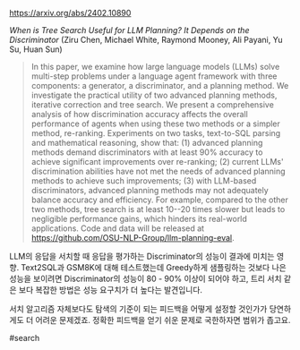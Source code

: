 https://arxiv.org/abs/2402.10890

*When is Tree Search Useful for LLM Planning? It Depends on the Discriminator* (Ziru Chen, Michael White, Raymond Mooney, Ali Payani, Yu Su, Huan Sun)

> In this paper, we examine how large language models (LLMs) solve multi-step problems under a language agent framework with three components: a generator, a discriminator, and a planning method. We investigate the practical utility of two advanced planning methods, iterative correction and tree search. We present a comprehensive analysis of how discrimination accuracy affects the overall performance of agents when using these two methods or a simpler method, re-ranking. Experiments on two tasks, text-to-SQL parsing and mathematical reasoning, show that: (1) advanced planning methods demand discriminators with at least 90% accuracy to achieve significant improvements over re-ranking; (2) current LLMs' discrimination abilities have not met the needs of advanced planning methods to achieve such improvements; (3) with LLM-based discriminators, advanced planning methods may not adequately balance accuracy and efficiency. For example, compared to the other two methods, tree search is at least 10--20 times slower but leads to negligible performance gains, which hinders its real-world applications. Code and data will be released at https://github.com/OSU-NLP-Group/llm-planning-eval.

LLM의 응답을 서치할 때 응답을 평가하는 Discriminator의 성능이 결과에 미치는 영향. Text2SQL과 GSM8K에 대해 테스트했는데 Greedy하게 샘플링하는 것보다 나은 성능을 보이려면 Discriminator의 성능이 80 - 90% 이상이 되어야 하고, 트리 서치 같은 보다 복잡한 방법은 성능 요구치가 더 높다는 발견입니다.

서치 알고리즘 자체보다도 탐색의 기준이 되는 피드백을 어떻게 설정할 것인가가 당연하게도 더 어려운 문제겠죠. 정확한 피드백을 얻기 쉬운 문제로 국한하자면 범위가 좁고요.

#search 